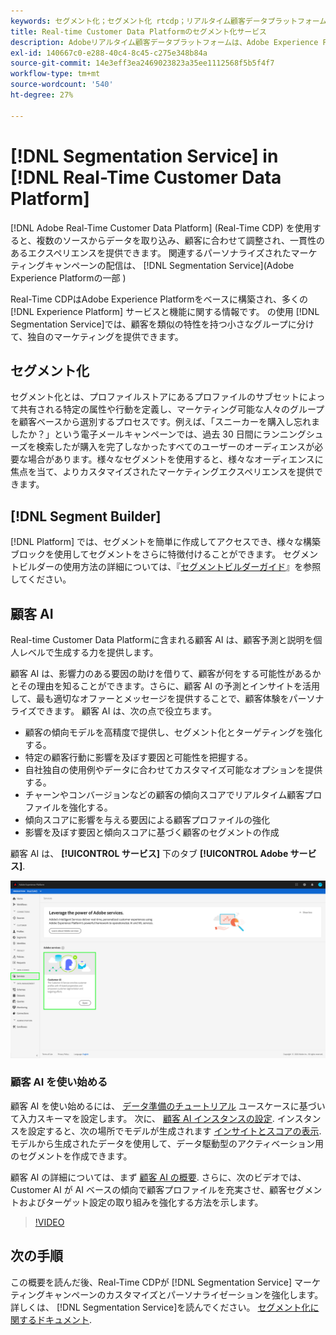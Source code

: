 ```yaml
---
keywords: セグメント化；セグメント化 rtcdp；リアルタイム顧客データプラットフォームセグメント化
title: Real-time Customer Data Platformのセグメント化サービス
description: Adobeリアルタイム顧客データプラットフォームは、Adobe Experience Platformをベースに構築され、多くのExperience Platformサービスと機能を利用しています。 セグメント化サービスを使用すると、顧客を類似の特徴を持つ小さなグループに分けて、独自のマーケティングを提供できます。
exl-id: 140667c0-e288-40c4-8c45-c275e348b84a
source-git-commit: 14e3eff3ea2469023823a35ee1112568f5b5f4f7
workflow-type: tm+mt
source-wordcount: '540'
ht-degree: 27%

---
```


# [!DNL Segmentation Service] in [!DNL Real-Time Customer Data Platform]

[!DNL Adobe Real-Time Customer Data Platform] (Real-Time CDP) を使用すると、複数のソースからデータを取り込み、顧客に合わせて調整され、一貫性のあるエクスペリエンスを提供できます。 関連するパーソナライズされたマーケティングキャンペーンの配信は、 [!DNL Segmentation Service](Adobe Experience Platformの一部 )

Real-Time CDPはAdobe Experience Platformをベースに構築され、多くの [!DNL Experience Platform] サービスと機能に関する情報です。 の使用 [!DNL Segmentation Service]では、顧客を類似の特性を持つ小さなグループに分けて、独自のマーケティングを提供できます。

## セグメント化

セグメント化とは、プロファイルストアにあるプロファイルのサブセットによって共有される特定の属性や行動を定義し、マーケティング可能な人々のグループを顧客ベースから選別するプロセスです。例えば、「スニーカーを購入し忘れましたか？」という電子メールキャンペーンでは、過去 30 日間にランニングシューズを検索したが購入を完了しなかったすべてのユーザーのオーディエンスが必要な場合があります。様々なセグメントを使用すると、様々なオーディエンスに焦点を当て、よりカスタマイズされたマーケティングエクスペリエンスを提供できます。

## [!DNL Segment Builder]

[!DNL Platform] では、セグメントを簡単に作成してアクセスでき、様々な構築ブロックを使用してセグメントをさらに特徴付けることができます。 セグメントビルダーの使用方法の詳細については、『[セグメントビルダーガイド](./segment-builder-guide.md)』を参照してください。

## 顧客 AI

Real-time Customer Data Platformに含まれる顧客 AI は、顧客予測と説明を個人レベルで生成する力を提供します。

顧客 AI は、影響力のある要因の助けを借りて、顧客が何をする可能性があるかとその理由を知ることができます。さらに、顧客 AI の予測とインサイトを活用して、最も適切なオファーとメッセージを提供することで、顧客体験をパーソナライズできます。 顧客 AI は、次の点で役立ちます。

* 顧客の傾向モデルを高精度で提供し、セグメント化とターゲティングを強化する。
* 特定の顧客行動に影響を及ぼす要因と可能性を把握する。
* 自社独自の使用例やデータに合わせてカスタマイズ可能なオプションを提供する。
* チャーンやコンバージョンなどの顧客の傾向スコアでリアルタイム顧客プロファイルを強化する。
* 傾向スコアに影響を与える要因による顧客プロファイルの強化
* 影響を及ぼす要因と傾向スコアに基づく顧客のセグメントの作成

顧客 AI は、 **[!UICONTROL サービス]** 下のタブ **[!UICONTROL Adobe サービス]**.

![顧客 AI の場所](../assets/overview/rtcdp-customer-ai.png)

### 顧客 AI を使い始める

顧客 AI を使い始めるには、 [データ準備のチュートリアル](../../intelligent-services/data-preparation.md) ユースケースに基づいて入力スキーマを設定します。 次に、 [顧客 AI インスタンスの設定](../../intelligent-services/customer-ai/user-guide/configure.md). インスタンスを設定すると、次の場所でモデルが生成されます [インサイトとスコアの表示](../../intelligent-services/customer-ai/user-guide/discover-insights.md). モデルから生成されたデータを使用して、データ駆動型のアクティベーション用のセグメントを作成できます。

顧客 AI の詳細については、まず [顧客 AI の概要](../../intelligent-services/customer-ai/overview.md). さらに、次のビデオでは、 Customer AI が AI ベースの傾向で顧客プロファイルを充実させ、顧客セグメントおよびターゲット設定の取り組みを強化する方法を示します。

>[!VIDEO](https://video.tv.adobe.com/v/40374/?quality=12&learn=on)


## 次の手順

この概要を読んだ後、Real-Time CDPが [!DNL Segmentation Service] マーケティングキャンペーンのカスタマイズとパーソナライゼーションを強化します。 詳しくは、 [!DNL Segmentation Service]を読んでください。 [セグメント化に関するドキュメント](../../segmentation/home.md).
